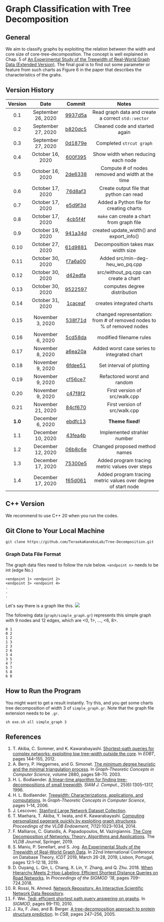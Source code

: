 # Graph Classification with Tree Decomposition
## General
We aim to classify graphs by exploiting the relation between the width and core size of core-tree-decomposition. The concept is well explained in Chap. 5 of [An Experimental Study of the Treewidth of Real-World Graph Data (Extended Version)](https://arxiv.org/pdf/1901.06862.pdf). The final goal is to find out some parameter or feature from such charts as Figure 6 in the paper that describes the characteristics of the grahs.

## Version History
| Version | Date  | Commit | Notes |
| :-----: | :-: | :-: | :-: |
| 0.1 | September 26, 2020 | [9937d5a](https://github.com/TeraokaKanekoLab/Tree-Decomposition/commit/9937d5a5b84864d6940aa1f04f197c1cc46925f9) | Read graph data and create a correct `std::vector` |
| 0.2 | September 27, 2020 | [b820dc5](https://github.com/TeraokaKanekoLab/Tree-Decomposition/commit/b820dc59d32b19a977b60574ae9c212071448a31) | Cleaned code and started again |
| 0.3 | September 27, 2020 | [0d1879e](https://github.com/TeraokaKanekoLab/Tree-Decomposition/commit/0d1879eec149104f052d95b716501207b946274c) | Completed `strcut graph` |
| 0.4 | October 16, 2020 | [600f395](https://github.com/TeraokaKanekoLab/Tree-Decomposition/commit/600f395f6bbf65ea4a9f0ea1fc9e4db396ef91ae) | Show width when reducing each node |
| 0.5 | October 16, 2020 | [2de6338](https://github.com/TeraokaKanekoLab/Tree-Decomposition/commit/2de6338050e060070e3f3355d7205318eea3a9ef) | Compute # of nodes removed and width at the time |
| 0.6 | October 17, 2020 | [76d8af3](https://github.com/TeraokaKanekoLab/Tree-Decomposition/commit/76d8af3aa179f340d622b98fb04dd0e489d6e29e) | Create output file that python can read |
| 0.7 | October 17, 2020 | [e5d9f3d](https://github.com/TeraokaKanekoLab/Tree-Decomposition/commit/e5d9f3dd3726b9595f88a161da9215519f081d68) | Added a Python file for creating charts |
| 0.8 | October 17, 2020 | [4cb5f4f](https://github.com/TeraokaKanekoLab/Tree-Decomposition/commit/4cb5f4f64d10a2903ebd50fff60f6fc7e792de58) | `make` can create a chart from graph file |
| 0.9 | October 19, 2020 | [941a34d](https://github.com/TeraokaKanekoLab/Tree-Decomposition/commit/941a34df676fe621957d6d0ae4e548fa6fb7a795) | created update_width() and export_info() |
| 0.10 | October 27, 2020 | [61d9881](https://github.com/TeraokaKanekoLab/Tree-Decomposition/commit/61d9881d9b2124b55412ddb7b273650fde72c0e0) | Decomposition takes max width size |
| 0.11 | October 30, 2020 | [f7a6a00](https://github.com/TeraokaKanekoLab/Tree-Decomposition/commit/f7a6a0099b11d08ddcce896bc305911829b251f8) | Added src/min-deg-heu_wo_pq.cpp |
| 0.12 | October 30, 2020 | [d42edfa](https://github.com/TeraokaKanekoLab/Tree-Decomposition/commit/d42edfa96af346a858489401b725d2fd13f42eb8) | src/without_pq.cpp can create a chart |
| 0.13 | October 30, 2020 | [9522597](https://github.com/TeraokaKanekoLab/Tree-Decomposition/commit/9522597b9bf303308960b1ac36c878afa4d4904a) | computes degree distribution |
| 0.14 | October 31, 2020 | [1caceaf](https://github.com/TeraokaKanekoLab/Tree-Decomposition/commit/1caceafaaf56a63007d1362138600e14c4e61993) | creates integrated charts |
| 0.15 | November 3, 2020 | [538f71d](https://github.com/TeraokaKanekoLab/Tree-Decomposition/commit/538f71d56d87532708dbbc8ac34634b129f77f65) | changed representation: from # of removed nodes to % of removed nodes |
| 0.16 | November 6, 2020 | [5cd58da](https://github.com/TeraokaKanekoLab/Tree-Decomposition/commit/538f71d56d87532708dbbc8ac34634b129f77f65) | modified filename rules |
| 0.17 | November 8, 2020 | [a6ea20a](https://github.com/TeraokaKanekoLab/Tree-Decomposition/commit/a6ea20adcb272671e686c4213d24c67f7b480e71) | Added worst case series to integrated chart |
| 0.18 | November 9, 2020 | [6fdee51](https://github.com/TeraokaKanekoLab/Tree-Decomposition/commit/6fdee514c62f267c4de96281d53c000e49bda94d) | Set interval of plotting |
| 0.19 | November 9, 2020 | [cf56ce7](https://github.com/TeraokaKanekoLab/Tree-Decomposition/commit/cf56ce7eb259e17e0d12f331d26d6201dc1dae50) | Refactored worst and random |
| 0.20 | November 9, 2020 | [c47f8f2](https://github.com/TeraokaKanekoLab/Tree-Decomposition/commit/c47f8f29b03b512d7ed8cfe6ffb4163aba7cfb5f) | First version of src/walk.cpp |
| 0.21 | November 21, 2020 | [84cf670](https://github.com/TeraokaKanekoLab/Tree-Decomposition/commit/84cf670745ac0af40331aeeab2fd6a494d354ed6) | First version of src/walk.cpp |
| **1.0** | December 6, 2020 | [ebdfc13](https://github.com/TeraokaKanekoLab/Tree-Decomposition/commit/ebdfc1356c2511e8cbc2de0a04f1abbbfaf248b1) | **Theme fixed!** |
| 1.1 | December 10, 2020 | [43fea4b](https://github.com/TeraokaKanekoLab/Tree-Decomposition/commit/43fea4baf85e13764217f3eef46e875cd997bad0) | Implemented strahler number |
| 1.2 | December 12, 2020 | [06b8c6e](https://github.com/TeraokaKanekoLab/Tree-Decomposition/commit/06b8c6e2de598d1e710851303a85287715dc3ac0) | Changed proposed method names |
| 1.3 | December 17, 2020 | [75300e5](https://github.com/TeraokaKanekoLab/Tree-Decomposition/commit/75300e5ce153401e6eea4f1a42c815d23f12e80b) | Added program tracing metric values over steps |
| 1.4 | December 17, 2020 | [f65d061](https://github.com/TeraokaKanekoLab/Tree-Decomposition/commit/f65d061de14e7b03180cab7fe9046d42f7236b18) | Added program tracing metric values over degree of start node |

## C++ Version
We recommend to use C++ 20 when you run the codes.

## Git Clone to Your Local Machine
```
git clone https://github.com/TeraokaKanekoLab/Tree-Decomposition.git
```

### Graph Data File Format
The graph data files need to follow the rule below. `<endpoint n>` needs to be int (edge No.)

```
<endpoint 1> <endpoint 2>
<endpoint 3> <endpoint 4>
.
.
.
```

Let's say there is a graph like this.
![](https://i.ibb.co/g6F8pfv/images-dragged.jpg)

The following data (`graph/simple_graph.gr`) represents this simple graph with 9 nodes and 12 edges, which are <0, 1>, ..., <6, 8>.

```
0 1
0 2
1 2
1 3
2 3
2 6
3 4
3 5
4 7
5 7
5 8
6 8
```

## How to Run the Program
You might want to get a result instantly. Try this, and you get some charts tree decomposition of width 3 of `simple_graph.gr`. Note that the graph file extension needs to be `.gr`.

```
sh exe.sh all simple_graph 3
```

## References
1. T. Akiba, C. Sommer, and K. Kawarabayashi. [Shortest-path queries for complex networks: exploiting low tree-width outside the core](https://dl.acm.org/doi/pdf/10.1145/2247596.2247614). In *EDBT*, pages 144–155, 2012.
1. A. Berry, P. Heggernes, and G. Simonet. [The minimum degree heuristic and the minimal triangulation process](https://link.springer.com/chapter/10.1007/978-3-540-39890-5_6). In *Graph-Theoretic Concepts in Computer Science*, volume 2880, pages 58–70. 2003.
1. H. L. Bodlaender. [A linear-time algorithm for finding tree-decompositions of small treewidth](https://dl.acm.org/doi/pdf/10.1145/167088.167161). *SIAM J. Comput.*, 25(6):1305–1317, 1996.
1. H. L. Bodlaender. [Treewidth: Characterizations, applications, and computations](https://link.springer.com/chapter/10.1007/11917496_1). In *Graph-Theoretic Concepts in Computer Science*, pages 1–14, 2006.
1. J. Lescovec. [Stanford Large Network Dataset Collection](https://snap.stanford.edu/data).
1. T. Maehara, T. Akiba, Y. Iwata, and K. Kawarabayashi. [Computing personalized pagerank quickly by exploiting graph structures](http://www.vldb.org/pvldb/vol7/p1023-maehara.pdf). *Proceedings of the VLDB Endowment*, 7(12):1023–1034, 2014.
1. F. Malliaros, C. Giatsidis, A. Papadopoulos, M. Vazirgiannis. [The Core Decomposition of Networks: Theory, Algorithms and Applications](https://hal-centralesupelec.archives-ouvertes.fr/hal-01986309/file/Core_Decomposition_VLDBJ.pdf). The *VLDB Journal*, Springer, 2019.
1. S. Maniu, P. Senellart, and S. Jog. [An Experimental Study of the Treewidth of Real-World Graph Data](https://drops.dagstuhl.de/opus/volltexte/2019/10314/pdf/LIPIcs-ICDT-2019-12.pdf). In 22nd International Conference on Database Theory, *ICDT* 2019, March 26-28, 2019, Lisbon, Portugal, pages 12:1–12:18, 2019.
1. D. Ouyang, L. Qin, L. Chang, X. Lin, Y. Zhang, and Q. Zhu. 2018. [When Hierarchy Meets 2-Hop-Labeling: Efficient Shortest Distance Queries on Road Networks](https://dl.acm.org/doi/pdf/10.1145/3183713.3196913). In *Proceedings of the SIGMOD '18*, pages 709–724.2018.
1. R. Rossi, N. Ahmed. [Network Repository. An Interactive Scientific Network Data Repository](http://networkrepository.com).
1. F. Wei. [Tedi: efficient shortest path query answering on graphs](https://dl.acm.org/doi/pdf/10.1145/1807167.1807181). In *SIGMOD*, pages 99–110, 2010.
1. J. Xu, F. Jiao, and B. Berger. [A tree-decomposition approach to protein structure prediction](https://ieeexplore.ieee.org/stamp/stamp.jsp?tp=&arnumber=1498026). In *CSB*, pages 247–256, 2005.
